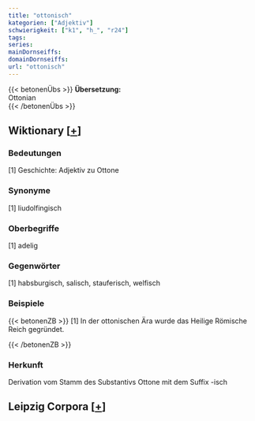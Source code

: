```yaml
---
title: "ottonisch"
kategorien: ["Adjektiv"]
schwierigkeit: ["k1", "h_", "r24"]
tags:
series:
mainDornseiffs:
domainDornseiffs:
url: "ottonisch"
---
```


{{< betonenÜbs >}}
**Übersetzung:**  
Ottonian  
{{< /betonenÜbs >}}

## Wiktionary [[+](https://de.wiktionary.org/wiki/ottonisch)]

### Bedeutungen
[1] Geschichte: Adjektiv zu Ottone  

### Synonyme
[1] liudolfingisch  

### Oberbegriffe
[1] adelig  

### Gegenwörter
[1] habsburgisch, salisch, stauferisch, welfisch  

### Beispiele
{{< betonenZB >}}
[1] In der ottonischen Ära wurde das Heilige Römische Reich gegründet.  

{{< /betonenZB >}}
### Herkunft
Derivation vom Stamm des Substantivs Ottone mit dem Suffix -isch  


## Leipzig Corpora [[+](https://corpora.uni-leipzig.de/en/res?word=ottonisch&corpusId=deu_newscrawl-public_2018)]

